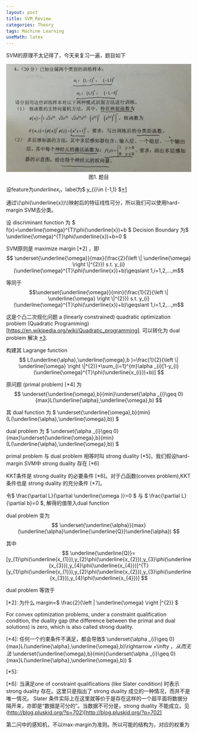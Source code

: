 ```yaml
---
layout: post
title: SVM_Review
categories: Theory
tags: Machine Learning
useMath: latex
---
```


SVM的原理不太记得了，今天来复习一遍，题目如下

<p align="center">
<img src="../images/blog/SVM_Review.png"><br/>
图1. 题目
</p>

设feature为$underline{x_{i}}$，label为$ y_{i}\in {-1,1} $[*1]

通过\\(\phi(\underline{x})\\)映射后的特征线性可分，所以我们可以使用hard-margin SVM去分类。

设 discriminant function 为 $ f(x)=\underline{\omega}^{T}\phi(\underline{x})+b $ Decision Boundary 为$ \underline{\omega}^{T}\phi(\underline{x})+b=0 $

SVM原则是 maximize margin  [*2] ，即 $$ \underset{\underline{\omega}}{max}(\frac{2}{\left \| \underline{\omega} \right \|^{2}}) s.t.  y_{i}(\underline{\omega}^{T}\phi(\underline{x})+b)\geqslant 1,i=1,2,...,m$$

等同于 $$\underset{\underline{\omega}}{min}(\frac{1}{2}{\left \| \underline{\omega} \right \|^{2}}) s.t. y_{i}(\underline{\omega}^{T}\phi(\underline{x})+b)\geqslant 1,i=1,2,...,m$$

这是个凸二次规化问题 a (linearly constrained) quadratic optimization problem (Quadratic Programming)[https://en.wikipedia.org/wiki/Quadratic_programming]. 可以转化为 dual problem 解决 [*3].

构建其 Lagrange function $$ L(\underline{\alpha},\underline{\omega},b )=\frac{1}{2}{\left \| \underline{\omega} \right \|^{2}}+\sum_{i=1}^{m}\alpha _{i}[1-y_{i}(\underline{\omega}^{T}\phi(\underline{x_{i}})+b)] $$

原问题 (primal problem) [*4] 为$$ \underset{\underline{\omega},b}{min}\underset{\alpha _{i}\geq 0}{max}L(\underline{\alpha},\underline{\omega},b) $$

其 dual function 为 $ \underset{\underline{\omega},b}{min}(L(\underline{\alpha},\underline{\omega},b)) $

dual problem 为 $ \underset{\alpha _{i}\geq 0}{max}\underset{\underline{\omega},b}{min}(L(\underline{\alpha},\underline{\omega},b)) $

primal problem 与 dual problem 相等时叫 strong duality [*5]，我们假设hard-margin SVM中 strong duality 存在 [*6]

KKT条件是 strong duality 的必要条件 [*6]。对于凸函数(convex problem),KKT条件也是 strong duality 的充分条件 [*7]。

令$ \frac{\partial L}{\partial \underline{\omega }}=0 $ 与 $ \frac{\partial L}{\partial b}=0 $, 解得的值带入dual function

dual problem 变为$$ \underset{\underline{\alpha}}{max}(\underline{\alpha}\underline{\underline{Q}}\underline{\alpha}) $$

其中$$ \underline{\underline{Q}}=[y_{1}\phi(\underline{x_{1}}),y_{2}\phi(\underline{x_{2}}),y_{3}\phi(\underline{x_{3}}),y_{4}\phi(\underline{x_{4}})]^{T}[y_{1}\phi(\underline{x_{1}}),y_{2}\phi(\underline{x_{2}}),y_{3}\phi(\underline{x_{3}}),y_{4}\phi(\underline{x_{4}})] $$

dual problem 等效于


[*1]: label取${-1,+1}$是为了简化计算，也可以取其他的数作为label

[*2]: 为什么 margin=$ \frac{2}{\left \| \underline{\omega} \right \|^{2}} $

[*3]: duality参见(Duality(optimization))[https://en.wikipedia.org/wiki/Duality_(optimization)], 

For convex optimization problems, under a constraint qualification condition, the duality gap (the difference between the primal and dual solutions) is zero, which is also called strong duality.  

[*4]: 任何一个约束条件不满足，都会导致$ \underset{\alpha _{i}\geq 0}{max}L(\underline{\alpha},\underline{\omega},b)\rightarrow +\infty $，
从而无法$ \underset{\underline{\omega},b}{min}(\underset{\alpha _{i}\geq 0}{max}L(\underline{\alpha},\underline{\omega},b)) $

[*5]: 

[*6]: 当满足one of constraint qualifications (like Slater condition) 时表示 strong duality 存在。这里只是指出了 strong duality 成立的一种情况，而并不是唯一情况。
Slater 条件实际上在这里就等价于是存在这样的一个超平面将数据分隔开来，亦即是“数据是可分的”。当数据不可分是，strong duality 不能成立。见(http://blog.pluskid.org/?p=702)[http://blog.pluskid.org/?p=702]


第二问中的感知机，不以max-margin为准则。所以可能的结构为，对应的权重为





























